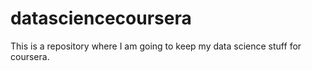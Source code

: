 datasciencecoursera
===================

This is a repository where I am going to keep my data science stuff for coursera.
